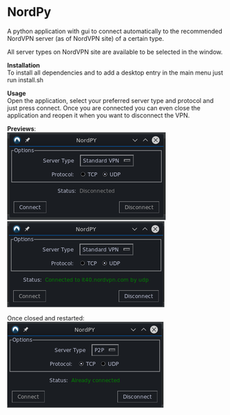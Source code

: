 # NordPy
A python application with gui to connect automatically to the recommended NordVPN server (as of NordVPN site) of a certain type.

All server types on NordVPN site are available to be selected in the window.

**Installation**  
To install all dependencies and to add a desktop entry in the main menu just run install.sh

**Usage**  
Open the application, select your preferred server type and protocol and just press connect. Once you are connected you can even close the application and reopen it when you want to disconnect the VPN.

**Previews**:  
![Alt text](media/screenshots/screen01.png?raw=true "Preview")  
![Alt text](media/screenshots/screen03.png?raw=true "Preview")

Once closed and restarted:  
![Alt text](media/screenshots/screen02.png?raw=true "Preview")

